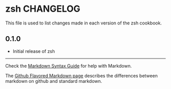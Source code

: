 # zsh CHANGELOG

This file is used to list changes made in each version of the zsh cookbook.

## 0.1.0
- Initial release of zsh

- - -
Check the [Markdown Syntax Guide](http://daringfireball.net/projects/markdown/syntax) for help with Markdown.

The [Github Flavored Markdown page](http://github.github.com/github-flavored-markdown/) describes the differences between markdown on github and standard markdown.
